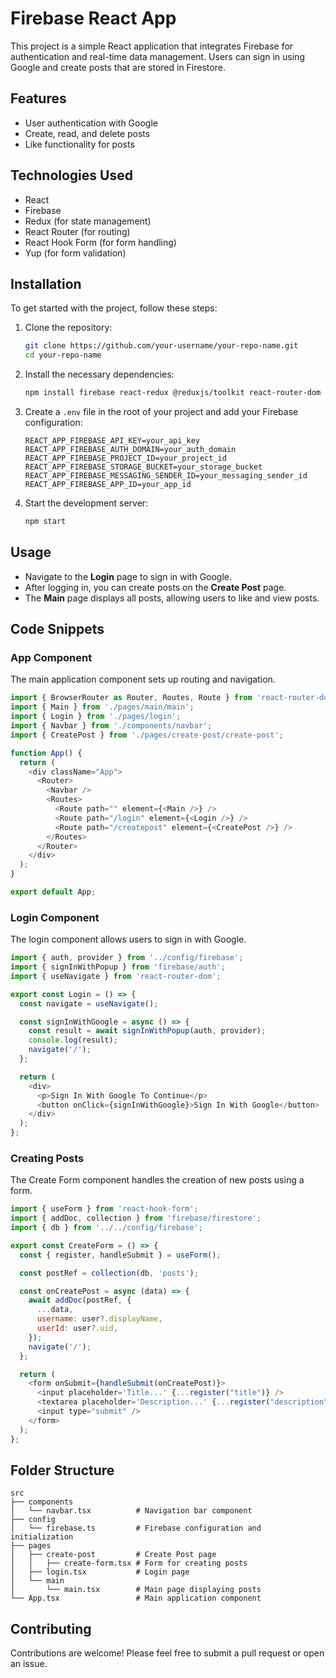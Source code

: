 # Firebase React App

This project is a simple React application that integrates Firebase for authentication and real-time data management. Users can sign in using Google and create posts that are stored in Firestore.

## Features

- User authentication with Google
- Create, read, and delete posts
- Like functionality for posts

## Technologies Used

- React
- Firebase
- Redux (for state management)
- React Router (for routing)
- React Hook Form (for form handling)
- Yup (for form validation)

## Installation

To get started with the project, follow these steps:

1. Clone the repository:

   ```bash
   git clone https://github.com/your-username/your-repo-name.git
   cd your-repo-name
   ```

2. Install the necessary dependencies:

   ```bash
   npm install firebase react-redux @reduxjs/toolkit react-router-dom react-firebase-hooks yup @hookform/resolvers
   ```

3. Create a `.env` file in the root of your project and add your Firebase configuration:

   ```plaintext
   REACT_APP_FIREBASE_API_KEY=your_api_key
   REACT_APP_FIREBASE_AUTH_DOMAIN=your_auth_domain
   REACT_APP_FIREBASE_PROJECT_ID=your_project_id
   REACT_APP_FIREBASE_STORAGE_BUCKET=your_storage_bucket
   REACT_APP_FIREBASE_MESSAGING_SENDER_ID=your_messaging_sender_id
   REACT_APP_FIREBASE_APP_ID=your_app_id
   ```

4. Start the development server:

   ```bash
   npm start
   ```

## Usage

- Navigate to the **Login** page to sign in with Google.
- After logging in, you can create posts on the **Create Post** page.
- The **Main** page displays all posts, allowing users to like and view posts.

## Code Snippets

### App Component

The main application component sets up routing and navigation.

```javascript
import { BrowserRouter as Router, Routes, Route } from 'react-router-dom';
import { Main } from './pages/main/main';
import { Login } from './pages/login';
import { Navbar } from './components/navbar';
import { CreatePost } from './pages/create-post/create-post';

function App() {
  return (
    <div className="App">
      <Router>
        <Navbar />
        <Routes>
          <Route path="" element={<Main />} />
          <Route path="/login" element={<Login />} />
          <Route path="/createpost" element={<CreatePost />} />
        </Routes>
      </Router>
    </div>
  );
}

export default App;
```

### Login Component

The login component allows users to sign in with Google.

```javascript
import { auth, provider } from '../config/firebase';
import { signInWithPopup } from 'firebase/auth';
import { useNavigate } from 'react-router-dom';

export const Login = () => {
  const navigate = useNavigate();

  const signInWithGoogle = async () => {
    const result = await signInWithPopup(auth, provider);
    console.log(result);
    navigate('/');
  };

  return (
    <div>
      <p>Sign In With Google To Continue</p>
      <button onClick={signInWithGoogle}>Sign In With Google</button>
    </div>
  );
};
```

### Creating Posts

The Create Form component handles the creation of new posts using a form.

```javascript
import { useForm } from 'react-hook-form';
import { addDoc, collection } from 'firebase/firestore';
import { db } from '../../config/firebase';

export const CreateForm = () => {
  const { register, handleSubmit } = useForm();

  const postRef = collection(db, 'posts');

  const onCreatePost = async (data) => {
    await addDoc(postRef, {
      ...data,
      username: user?.displayName,
      userId: user?.uid,
    });
    navigate('/');
  };

  return (
    <form onSubmit={handleSubmit(onCreatePost)}>
      <input placeholder='Title...' {...register("title")} />
      <textarea placeholder='Description...' {...register("description")} />
      <input type="submit" />
    </form>
  );
};
```

## Folder Structure

```plaintext
src
├── components
│   └── navbar.tsx          # Navigation bar component
├── config
│   └── firebase.ts         # Firebase configuration and initialization
├── pages
│   ├── create-post         # Create Post page
│   │   ├── create-form.tsx # Form for creating posts
│   ├── login.tsx           # Login page
│   └── main
│       └── main.tsx        # Main page displaying posts
└── App.tsx                 # Main application component
```

## Contributing

Contributions are welcome! Please feel free to submit a pull request or open an issue.